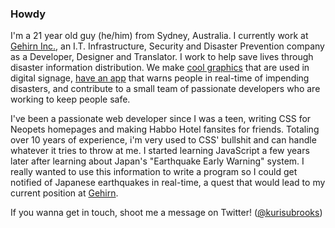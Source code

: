 ### Howdy

I'm a 21 year old guy (he/him) from Sydney, Australia. I currently work at [Gehirn Inc.](https://www.gehirn.co.jp/), an I.T. Infrastructure, Security and Disaster Prevention company as a Developer, Designer and Translator. I work to help save lives through disaster information distribution. We make [cool graphics](https://www.gehirn.co.jp/services/disaster/) that are used in digital signage, [have an app](https://nerv.app/) that warns people in real-time of impending disasters, and contribute to a small team of passionate developers who are working to keep people safe.

I've been a passionate web developer since I was a teen, writing CSS for Neopets homepages and making Habbo Hotel fansites for friends. Totaling over 10 years of experience, i'm very used to CSS' bullshit and can handle whatever it tries to throw at me. I started learning JavaScript a few years later after learning about Japan's "Earthquake Early Warning" system. I really wanted to use this information to write a program so I could get notified of Japanese earthquakes in real-time, a quest that would lead to my current position at [Gehirn](https://www.gehirn.co.jp/).

If you wanna get in touch, shoot me a message on Twitter! ([@kurisubrooks](https://twitter.com/kurisubrooks))
